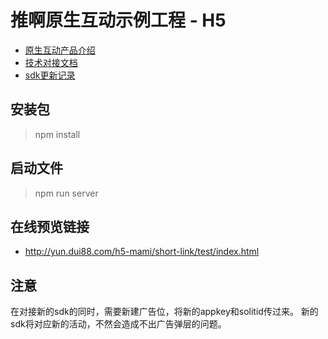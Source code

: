 # 推啊原生互动示例工程 - H5

- [原生互动产品介绍](/docs/原生互动产品介绍.pdf)
- [技术对接文档](/docs/TUIA-SDK.md)
- [sdk更新记录](/docs/CHANGELOG.md)

## 安装包

> npm install

## 启动文件

> npm run server

## 在线预览链接

- http://yun.dui88.com/h5-mami/short-link/test/index.html

## 注意

在对接新的sdk的同时，需要新建广告位，将新的appkey和solitid传过来。
新的sdk将对应新的活动，不然会造成不出广告弹层的问题。